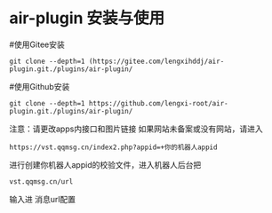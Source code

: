 # air-plugin 安装与使用

#使用Gitee安装
```
git clone --depth=1 (https://gitee.com/lengxihddj/air-plugin.git./plugins/air-plugin/
```

#使用Github安装
```
git clone --depth=1 https://github.com/lengxi-root/air-plugin.git./plugins/air-plugin/
```

注意：请更改apps内接口和图片链接
如果网站未备案或没有网站，请进入 

```
https://vst.qqmsg.cn/index2.php?appid=+你的机器人appid
```

进行创建你机器人appid的校验文件，进入机器人后台把
```
vst.qqmsg.cn/url
```
输入进 消息url配置
